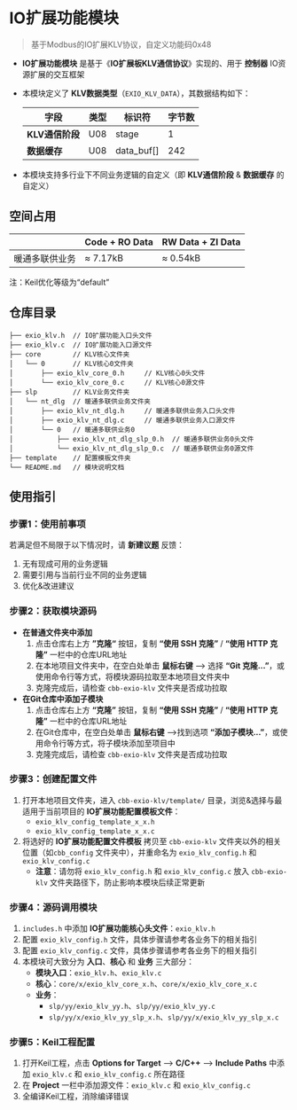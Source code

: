 # IO扩展功能模块

> 基于Modbus的IO扩展KLV协议，自定义功能码0x48

+ **IO扩展功能模块** 是基于《**IO扩展板KLV通信协议**》实现的、用于 **控制器** IO资源扩展的交互框架

+ 本模块定义了 **KLV数据类型**（`EXIO_KLV_DATA`），其数据结构如下：

  | 字段            | 类型 | 标识符     | 字节数 |
  | --------------- | ---- | ---------- | ------ |
  | **KLV通信阶段** | U08  | stage      | 1      |
  | **数据缓存**    | U08  | data_buf[] | 242    |

+ 本模块支持多行业下不同业务逻辑的自定义（即 **KLV通信阶段** & **数据缓存** 的自定义）

## 空间占用

  |                      | Code + RO Data | RW Data + ZI Data |
  | -------------------- | -------------- | ----------------- |
  | 暖通多联供业务 | ≈ 7.17kB       | ≈ 0.54kB          |

注：Keil优化等级为“default”

## 仓库目录

```
├── exio_klv.h  // IO扩展功能入口头文件
├── exio_klv.c  // IO扩展功能入口源文件
├── core        // KLV核心文件夹
│   └── 0       // KLV核心0文件夹
│       ├── exio_klv_core_0.h     // KLV核心0头文件
│       └── exio_klv_core_0.c     // KLV核心0源文件
├── slp         // KLV业务文件夹
│   └── nt_dlg  // 暖通多联供业务文件夹
│       ├── exio_klv_nt_dlg.h     // 暖通多联供业务入口头文件 
│       ├── exio_klv_nt_dlg.c     // 暖通多联供业务入口源文件
│       └── 0   // 暖通多联供业务0
│           ├── exio_klv_nt_dlg_slp_0.h  // 暖通多联供业务0头文件
│           └── exio_klv_nt_dlg_slp_0.c  // 暖通多联供业务0源文件
├── template    // 配置模板文件夹
└── README.md   // 模块说明文档
```

## 使用指引

### 步骤1：使用前事项

若满足但不局限于以下情况时，请 **新建议题** 反馈：

1. 无有现成可用的业务逻辑
2. 需要引用与当前行业不同的业务逻辑
3. 优化&改进建议

### 步骤2：获取模块源码

+ **在普通文件夹中添加**
  1. 点击仓库右上方 **”克隆“** 按钮，复制 **“使用 SSH 克隆”** / **“使用 HTTP 克隆”** 一栏中的仓库URL地址
  2. 在本地项目文件夹中，在空白处单击 **鼠标右键** --> 选择 **“Git 克隆...”**，或使用命令行等方式，将模块源码拉取至本地项目文件夹中
  3. 克隆完成后，请检查 `cbb-exio-klv` 文件夹是否成功拉取
+ **在Git仓库中添加子模块**
  1. 点击仓库右上方 **“克隆”** 按钮，复制 **“使用 SSH 克隆”** / **“使用 HTTP 克隆”** 一栏中的仓库URL地址
  2. 在Git仓库中，在空白处单击 **鼠标右键** -->找到选项 **“添加子模块...”**，或使用命令行等方式，将子模块添加至项目中
  3. 克隆完成后，请检查 `cbb-exio-klv` 文件夹是否成功拉取

### 步骤3：创建配置文件

1. 打开本地项目文件夹，进入 `cbb-exio-klv/template/` 目录，浏览&选择与最适用于当前项目的 **IO扩展功能配置模板文件**：
   + `exio_klv_config_template_x_x.h`
   + `exio_klv_config_template_x_x.c`
2. 将选好的 **IO扩展功能配置文件模板** 拷贝至 `cbb-exio-klv` 文件夹以外的相关位置（如`cbb_config` 文件夹中），并重命名为 `exio_klv_config.h` 和 `exio_klv_config.c`
   + **注意**：请勿将 `exio_klv_config.h` 和 `exio_klv_config.c` 放入 `cbb-exio-klv` 文件夹路径下，防止影响本模块后续正常更新

### 步骤4：源码调用模块

1. `includes.h` 中添加 **IO扩展功能核心头文件**：`exio_klv.h`
2. 配置 `exio_klv_config.h` 文件，具体步骤请参考各业务下的相关指引
3. 配置 `exio_klv_config.c` 文件，具体步骤请参考各业务下的相关指引
4. 本模块可大致分为 **入口**、**核心** 和 **业务** 三大部分：
    + **模块入口**：`exio_klv.h`、`exio_klv.c`
    + **核心**：`core/x/exio_klv_core_x.h`、`core/x/exio_klv_core_x.c`
    + **业务**：
      + `slp/yy/exio_klv_yy.h`、`slp/yy/exio_klv_yy.c`
      + `slp/yy/x/exio_klv_yy_slp_x.h`、`slp/yy/x/exio_klv_yy_slp_x.c`

### 步骤5：Keil工程配置

1. 打开Keil工程，点击 **Options for Target** --> **C/C++** --> **Include Paths** 中添加 `exio_klv.c` 和 `exio_klv_config.c` 所在路径
2. 在 **Project** 一栏中添加源文件：`exio_klv.c` 和 `exio_klv_config.c`
3. 全编译Keil工程，消除编译错误
